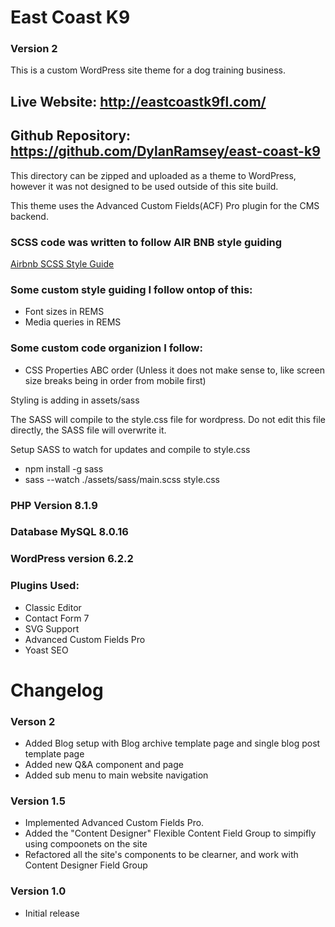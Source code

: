 # East Coast K9
### Version 2

This is a custom WordPress site theme for a dog training business.

## Live Website: http://eastcoastk9fl.com/
## Github Repository: https://github.com/DylanRamsey/east-coast-k9

This directory can be zipped and uploaded as a theme to WordPress, however it was not designed to be used outside of this site build.

This theme uses the Advanced Custom Fields(ACF) Pro plugin for the CMS backend. 

### SCSS code was written to follow AIR BNB style guiding
[Airbnb SCSS Style Guide](https://github.com/airbnb/css) 

### Some custom style guiding I follow ontop of this:
- Font sizes in REMS
- Media queries in REMS

### Some custom code organizion I follow:
- CSS Properties ABC order (Unless it does not make sense to, like screen size breaks being in order from mobile first)

Styling is adding in assets/sass

The SASS will compile to the style.css file for wordpress. Do not edit this file directly, the SASS file will overwrite it. 

Setup SASS to watch for updates and compile to style.css
- npm install -g sass
- sass --watch ./assets/sass/main.scss style.css 

### PHP Version 8.1.9
### Database MySQL 8.0.16
### WordPress version 6.2.2

### Plugins Used:
- Classic Editor
- Contact Form 7
- SVG Support
- Advanced Custom Fields Pro
- Yoast SEO

# Changelog

### Verson 2
- Added Blog setup with Blog archive template page and single blog post template page
- Added new Q&A component and page
- Added sub menu to main website navigation


### Version 1.5
- Implemented Advanced Custom Fields Pro.
- Added the "Content Designer" Flexible Content Field Group to simpifly using compoonets on the site
- Refactored all the site's components to be clearner, and work with Content Designer Field Group

### Version 1.0
- Initial release